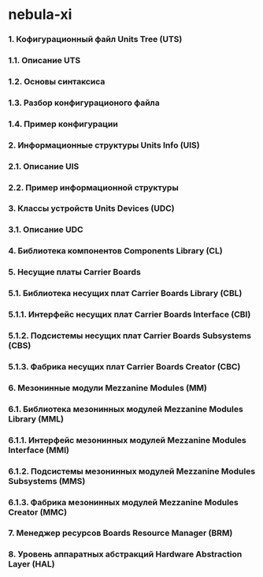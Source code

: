 # nebula-xi

### 1. Кофигурационный файл Units Tree (UTS)

### 1.1. Описание UTS

### 1.2. Основы синтаксиса

### 1.3. Разбор конфигурационого файла

### 1.4. Пример конфигурации

### 2. Информационные структуры Units Info (UIS)

### 2.1. Описание UIS

### 2.2. Пример информационной структуры

### 3. Классы устройств Units Devices (UDC)

### 3.1. Описание UDC

### 4. Библиотека компонентов Components Library (CL)

### 5. Несущие платы Carrier Boards

### 5.1. Библиотека несущих плат Carrier Boards Library (CBL)

### 5.1.1. Интерфейс несущих плат Carrier Boards Interface (CBI)

### 5.1.2. Подсистемы несущих плат Carrier Boards Subsystems (CBS)

### 5.1.3. Фабрика несущих плат Carrier Boards Creator (CBC)

### 6. Мезонинные модули Mezzanine Modules (MM) 

### 6.1. Библиотека мезонинных модулей Mezzanine Modules Library (MML)

### 6.1.1. Интерфейс мезонинных модулей Mezzanine Modules Interface (MMI)

### 6.1.2. Подсистемы мезонинных модулей Mezzanine Modules Subsystems (MMS)

### 6.1.3. Фабрика мезонинных модулей Mezzanine Modules Creator (MMC)

### 7. Менеджер ресурсов Boards Resource Manager (BRM)

### 8. Уровень аппаратных абстракций Hardware Abstraction Layer (HAL)

